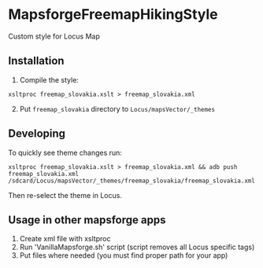 # MapsforgeFreemapHikingStyle
Custom style for Locus Map

## Installation

1. Compile the style:
```
xsltproc freemap_slovakia.xslt > freemap_slovakia.xml
```
2. Put `freemap_slovakia` directory to `Locus/mapsVector/_themes`

## Developing

To quickly see theme changes run:
```
xsltproc freemap_slovakia.xslt > freemap_slovakia.xml && adb push freemap_slovakia.xml /sdcard/Locus/mapsVector/_themes/freemap_slovakia/freemap_slovakia.xml
```

Then re-select the theme in Locus.

## Usage in other mapsforge apps

1. Create xml file with xsltproc 
2. Run 'VanillaMapsforge.sh' script (script removes all Locus specific tags)
3. Put files where needed (you must find proper path for your app)
